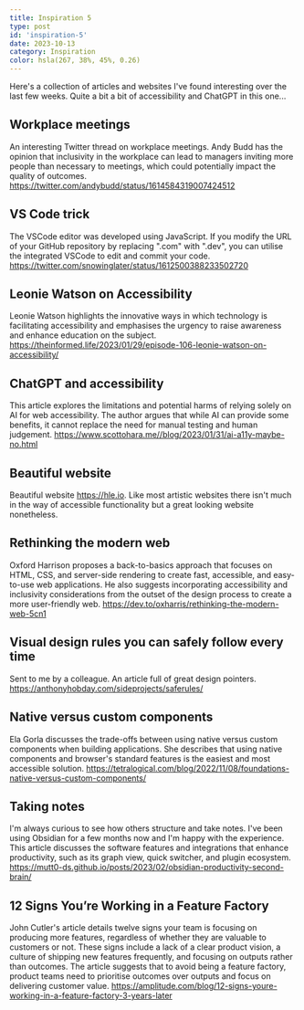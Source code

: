 ```yaml
---
title: Inspiration 5
type: post
id: 'inspiration-5'
date: 2023-10-13
category: Inspiration
color: hsla(267, 38%, 45%, 0.26)
---
```


Here's a collection of articles and websites I've found interesting over the last few weeks. Quite a bit a bit of accessibility and ChatGPT in this one...

## Workplace meetings
An interesting Twitter thread on workplace meetings. Andy Budd has the opinion that inclusivity in the workplace can lead to managers inviting more people than necessary to meetings, which could potentially impact the quality of outcomes.
https://twitter.com/andybudd/status/1614584319007424512

## VS Code trick
The VSCode editor was developed using JavaScript. If you modify the URL of your GitHub repository by replacing ".com" with ".dev", you can utilise the integrated VSCode to edit and commit your code. https://twitter.com/snowinglater/status/1612500388233502720

## Leonie Watson on Accessibility
Leonie Watson highlights the innovative ways in which technology is facilitating accessibility and emphasises the urgency to raise awareness and enhance education on the subject.
https://theinformed.life/2023/01/29/episode-106-leonie-watson-on-accessibility/

## ChatGPT and accessibility
This article explores the limitations and potential harms of relying solely on AI for web accessibility. The author argues that while AI can provide some benefits, it cannot replace the need for manual testing and human judgement.
https://www.scottohara.me//blog/2023/01/31/ai-a11y-maybe-no.html

## Beautiful website
Beautiful website https://hle.io. Like most artistic websites there isn't much in the way of accessible functionality but a great looking website nonetheless.

## Rethinking the modern web
Oxford Harrison proposes a back-to-basics approach that focuses on HTML, CSS, and server-side rendering to create fast, accessible, and easy-to-use web applications. He also suggests incorporating accessibility and inclusivity considerations from the outset of the design process to create a more user-friendly web.
https://dev.to/oxharris/rethinking-the-modern-web-5cn1


## Visual design rules you can safely follow every time
Sent to me by a colleague. An article full of great design pointers.
https://anthonyhobday.com/sideprojects/saferules/

## Native versus custom components
Ela Gorla discusses the trade-offs between using native versus custom components when building applications. She describes that using native components and browser's standard features is the easiest and most accessible solution.
https://tetralogical.com/blog/2022/11/08/foundations-native-versus-custom-components/

## Taking notes
I'm always curious to see how others structure and take notes. I've been using Obsidian for a few months now and I'm happy with the experience. This article discusses the software features and integrations that enhance productivity, such as its graph view, quick switcher, and plugin ecosystem.
https://mutt0-ds.github.io/posts/2023/02/obsidian-productivity-second-brain/

## 12 Signs You’re Working in a Feature Factory
John Cutler's article details twelve signs your team is focusing on producing more features, regardless of whether they are valuable to customers or not. These signs include a lack of a clear product vision, a culture of shipping new features frequently, and focusing on outputs rather than outcomes. The article suggests that to avoid being a feature factory, product teams need to prioritise outcomes over outputs and focus on delivering customer value.
https://amplitude.com/blog/12-signs-youre-working-in-a-feature-factory-3-years-later
